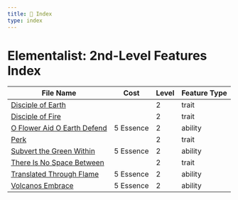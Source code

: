 ```yaml
---
title: 📑 Index
type: index
---
```


# Elementalist: 2nd-Level Features Index

| File Name                                                               | Cost      | Level | Feature Type |
| ----------------------------------------------------------------------- | --------- | ----- | ------------ |
| [Disciple of Earth](../Disciple%20of%20Earth)                           |           | 2     | trait        |
| [Disciple of Fire](../Disciple%20of%20Fire)                             |           | 2     | trait        |
| [O Flower Aid O Earth Defend](../O%20Flower%20Aid%20O%20Earth%20Defend) | 5 Essence | 2     | ability      |
| [Perk](../Perk)                                                         |           | 2     | trait        |
| [Subvert the Green Within](../Subvert%20the%20Green%20Within)           | 5 Essence | 2     | ability      |
| [There Is No Space Between](../There%20Is%20No%20Space%20Between)       |           | 2     | trait        |
| [Translated Through Flame](../Translated%20Through%20Flame)             | 5 Essence | 2     | ability      |
| [Volcanos Embrace](../Volcanos%20Embrace)                               | 5 Essence | 2     | ability      |
